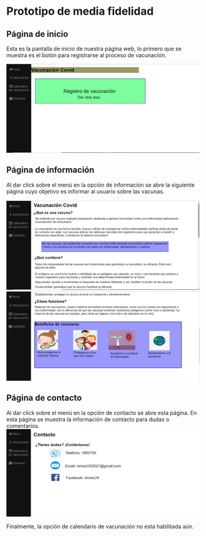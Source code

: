 # Prototipo de media fidelidad



## **Página de inicio**

Esta es la pantalla de inicio de nuestra página web, lo primero que se muestra es el botón para registrarse al proceso de vacunación.

![alt text](https://github.com/ADSI-ITAM-2021/UX-Repository/blob/main/entregable2/imgMD/inicio.png?raw=true)




## Página de información



Al dar click sobre el menú en la opción de información se abre la siguiente página cuyo objetivo es informar al usuario sobre las vacunas.

 ![alt text](https://github.com/ADSI-ITAM-2021/UX-Repository/blob/main/entregable2/imgMD/info%201.png?raw=true)
 ![alt text](https://github.com/ADSI-ITAM-2021/UX-Repository/blob/main/entregable2/imgMD/info2.png?raw=true)




## Página de contacto


Al dar click sobre el menú en la opción de contacto se abre esta página. En esta página se muestra la información de contacto para dudas o comentarios.
![alt text](https://github.com/ADSI-ITAM-2021/UX-Repository/blob/main/entregable2/imgMD/contacto.png?raw=true)


Finalmente, la opción de calendario de vacunación no esta habilitada aún.

 
 
